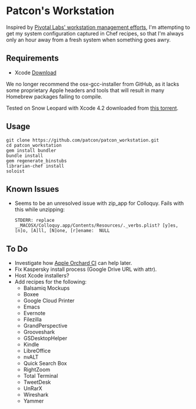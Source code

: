 Patcon's Workstation
====================

Inspired by [Pivotal Labs' workstation management
efforts][pivotal_workstation], I'm attempting to get my system
configuration captured in Chef recipes, so that I'm always only an hour
away from a fresh system when something goes awry.

Requirements
------------

  - Xcode [Download][apple-devtool-download]

We no longer recommend the osx-gcc-installer from GitHub, as it lacks
some proprietary Apple headers and tools that will result in many
Homebrew packages failing to compile.

Tested on Snow Leopard with Xcode 4.2 downloaded from [this
torrent](http://isohunt.com/torrent_details/337781505/xcode+snow+leopard).

Usage
-----

    git clone https://github.com/patcon/patcon_workstation.git
    cd patcon_workstation
    gem install bundler
    bundle install
    gem regenerate_binstubs
    librarian-chef install
    soloist

Known Issues
------------

  - Seems to be an unresolved issue with zip\_app for Colloquy. Fails with
    this while unzipping:

        STDERR: replace __MACOSX/Colloquy.app/Contents/Resources/._verbs.plist? [y]es, [n]o, [A]ll, [N]one, [r]ename:  NULL

To Do
-----

  - Investigate how [Apple Orchard CI][apple-orchard] can help later.
  - Fix Kaspersky install process (Google Drive URL with attr).
  - Host Xcode installers?
  - Add recipes for the following:
    * Balsamiq Mockups
    * Boxee 
    * Google Cloud Printer
    * Emacs 
    * Evernote
    * Filezilla 
    * GrandPerspective
    * Grooveshark
    * GSDesktopHelper
    * Kindle
    * LibreOffice
    * nvALT
    * Quick Search Box
    * RightZoom
    * Total Terminal
    * TweetDesk
    * UnRarX
    * Wireshark
    * Yammer

<!-- Links -->
   [apple-orchard]:          https://github.com/pivotalexperimental/apple_orchard#readme
   [pivotal_workstation]:    https://github.com/pivotal/pivotal_workstation#readme
   [apple-devtool-download]: https://developer.apple.com/downloads/index.action
   [cli-tools-snow-leopard]: http://kitcambridge.tumblr.com/post/17778742499/installing-the-xcode-command-line-tools-on-snow-leopard 
